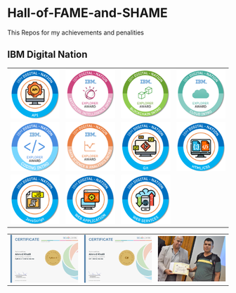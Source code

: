 # Hall-of-FAME-and-SHAME
This Repos for my achievements and penalities 
## IBM Digital Nation
|      |   |   |   |
|:----:|:-------:|:----------:|:---------:|
| ![](Cert/api.png)	| ![](Cert/artificial-intelligence-intro.png)| ![](Cert/blockchain-intro.png)|![](Cert/cloud-intro.png)|	
| ![](Cert/coding-intro.png)| ![](Cert/data-science-analytics-intro.png)|	![](Cert/git.png)|![](Cert/html-css.png	)|
| ![](Cert/javascript.png)|![](Cert/web-development.png)	|![](Cert/web-services.png)||

||||
|:-:|:-:|:-:|
|![](Cert/cert-1073-13362098.jpg)|![](Cert/3.JPG)|![](Cert/DSC_0192.JPG)|
